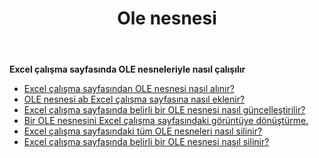 ﻿---
title: Ole nesnesi
second_title: Aspose.Cells Cloud Documen
type: docs
url: /tr/oleobjects/
aliases: [/working-with-oleobjects/]
keywords: Get, add, delete, and update an OLE object in an Excel worksheet
description: Aspose.Cells Cloud REST API, Excel çalışma sayfasında bir OLE nesnesinin alınmasını, eklenmesini, silinmesini ve güncellenmesini destekler. SDK çeşitli geliştirme dillerini destekler. Bunlar arasında Android, C#, Go, Java, NodeJS, Perl, PHP, Python, Ruby ve Swift bulunur
weight: 100
kwords: Excel, Office Bulut, REST API, Elektronik Tablo, PDF, CSV, Json, Markdwon, OleObjects
---
**Excel çalışma sayfasında OLE nesneleriyle nasıl çalışılır**

- [Excel çalışma sayfasından OLE nesnesi nasıl alınır?](/cells/tr/oleobjects/get/)
- [OLE nesnesi ab Excel çalışma sayfasına nasıl eklenir?](/cells/tr/oleobjects/add/)
- [Excel çalışma sayfasında belirli bir OLE nesnesi nasıl güncelleştirilir?](/cells/tr/oleobjects/update/)
- [Bir OLE nesnesini Excel çalışma sayfasındaki görüntüye dönüştürme.](/cells/tr/oleobjects/convert/)
- [Excel çalışma sayfasındaki tüm OLE nesneleri nasıl silinir?](/cells/tr/oleobjects/clear/)
- [Excel çalışma sayfasında belirli bir OLE nesnesi nasıl silinir?](/cells/tr/oleobjects/delete/)
